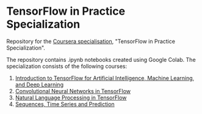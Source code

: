 # TensorFlow in Practice Specialization
Repository for the [Coursera specialisation](https://www.coursera.org/specializations/tensorflow-in-practice), "TensorFlow in Practice Specialization".

The repository contains .ipynb notebooks created using Google Colab.
The specialization consists of the following courses:

1. [Introduction to TensorFlow for Artificial Intelligence, Machine Learning, and Deep Learning](https://github.com/khushipathak/TensorFlow-in-Practice-Coursera/Course-1)
2. [Convolutional Neural Networks in TensorFlow](https://github.com/khushipathak/TensorFlow-in-Practice-Coursera/Course-2)
3. [Natural Language Processing in TensorFlow](https://github.com/khushipathak/TensorFlow-in-Practice-Coursera/Course-3)
4. [Sequences, Time Series and Prediction](https://github.com/khushipathak/TensorFlow-in-Practice-Coursera/Course-4)
